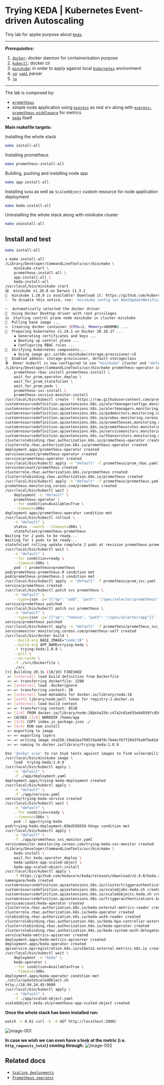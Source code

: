 # Trying KEDA | Kubernetes Event-driven Autoscaling

Tiny lab for spyke purpose about  [`Keda`](https://keda.sh/) 

---
***Prerequisites:***
1. [`docker`](https://www.docker.com/): docker daemon for containerization purpose
2. [`kubectl`](https://kubernetes.io/docs/tasks/tools/): docker cli
3. [`minikube`](https://minikube.sigs.k8s.io/docs/): in order to apply against local [`kubernetes`](https://kubernetes.io/) environment
4. [`yq`](https://github.com/mikefarah/yq): [`yaml`](https://en.wikipedia.org/wiki/YAML) parser
5. [`jq`](https://stedolan.github.io/jq/download/)
---

The lab is composed by:
- [`prometheus`](https://prometheus.io/)
- simple node application using  [`express`](https://www.npmjs.com/package/express) as rest srv along with [`express-prometheus-middleware`](https://www.npmjs.com/package/express-prometheus-middleware) for metrics
- [`keda`](https://keda.sh/) itself

**Main makefile targets:** 

Installing the whole stack
```bash
make install-all
```

Installing prometheus
```bash
make prometheus-install-all
```
Building, pushing and installing node app
```bash
make app-install-all
```

Installing `keda` as well as `ScaledObject` custom resource for node application deployment
```bash
make keda-install-all
```

Uninstalling the whole stack along with minikube cluster
```bash
make uninstall-all
```

## Install and test
```bash
make install-all
```

```bash
❯ make install-all
/Library/Developer/CommandLineTools/usr/bin/make \
	minikube-start \
	prometheus-install-all \
	app-install-all \
	keda-install-all
/usr/local/bin/minikube start
😄  minikube v1.26.0 on Darwin 11.3.1
🎉  minikube 1.28.0 is available! Download it: https://github.com/kubernetes/minikube/releases/tag/v1.28.0
💡  To disable this notice, run: 'minikube config set WantUpdateNotification false'

✨  Automatically selected the docker driver
📌  Using Docker Desktop driver with root privileges
👍  Starting control plane node minikube in cluster minikube
🚜  Pulling base image ...
🔥  Creating docker container (CPUs=2, Memory=4000MB) ...
🐳  Preparing Kubernetes v1.24.1 on Docker 20.10.17 ...
    ▪ Generating certificates and keys ...
    ▪ Booting up control plane ...
    ▪ Configuring RBAC rules ...
🔎  Verifying Kubernetes components...
    ▪ Using image gcr.io/k8s-minikube/storage-provisioner:v5
🌟  Enabled addons: storage-provisioner, default-storageclass
🏄  Done! kubectl is now configured to use "minikube" cluster and "default" namespace by default
/Library/Developer/CommandLineTools/usr/bin/make prometheus-operator-install \
	prometheus-rbac-install prometheus-install \
	wait_for_prom_operator_deploy \
	wait_for_prom_statefulset \
	wait_for_prom_pods \
	prometheus-svc-install \
	prometheus-service-monitor-install
/usr/local/bin/kubectl create -f https://raw.githubusercontent.com/prometheus-operator/prometheus-operator/master/bundle.yaml
customresourcedefinition.apiextensions.k8s.io/alertmanagerconfigs.monitoring.coreos.com created
customresourcedefinition.apiextensions.k8s.io/alertmanagers.monitoring.coreos.com created
customresourcedefinition.apiextensions.k8s.io/podmonitors.monitoring.coreos.com created
customresourcedefinition.apiextensions.k8s.io/probes.monitoring.coreos.com created
customresourcedefinition.apiextensions.k8s.io/prometheuses.monitoring.coreos.com created
customresourcedefinition.apiextensions.k8s.io/prometheusrules.monitoring.coreos.com created
customresourcedefinition.apiextensions.k8s.io/servicemonitors.monitoring.coreos.com created
customresourcedefinition.apiextensions.k8s.io/thanosrulers.monitoring.coreos.com created
clusterrolebinding.rbac.authorization.k8s.io/prometheus-operator created
clusterrole.rbac.authorization.k8s.io/prometheus-operator created
deployment.apps/prometheus-operator created
serviceaccount/prometheus-operator created
service/prometheus-operator created
/usr/local/bin/kubectl apply -n "default" -f prometheus/prom_rbac.yaml
serviceaccount/prometheus created
clusterrole.rbac.authorization.k8s.io/prometheus created
clusterrolebinding.rbac.authorization.k8s.io/prometheus created
/usr/local/bin/kubectl apply -n "default" -f prometheus/prometheus.yaml
prometheus.monitoring.coreos.com/prometheus created
/usr/local/bin/kubectl wait \
	deployment -n "default" \
	prometheus-operator \
	--for condition=Available=True \
	--timeout=300s
deployment.apps/prometheus-operator condition met
/usr/local/bin/kubectl rollout \
	-n "default" \
	status --watch --timeout=300s \
	statefulset/prometheus-prometheus
Waiting for 2 pods to be ready...
Waiting for 1 pods to be ready...
statefulset rolling update complete 2 pods at revision prometheus-prometheus-8bb4dfc77...
/usr/local/bin/kubectl wait \
	-n "default" \
	--for condition=ready \
	--timeout=300s \
	pod -l prometheus=prometheus
pod/prometheus-prometheus-0 condition met
pod/prometheus-prometheus-1 condition met
/usr/local/bin/kubectl apply -n "default" -f prometheus/prom_svc.yaml
service/prometheus created
/usr/local/bin/kubectl patch svc prometheus \
	-n "default" \
	--type=json -p='[{"op": "add", "path": "/spec/selector/prometheus", "value": "prometheus"}]'
service/prometheus patched
/usr/local/bin/kubectl patch svc prometheus \
	-n "default" \
	--type=json -p='[{"op": "remove", "path": "/spec/selector/app"}]'
service/prometheus patched
/usr/local/bin/kubectl apply -n "default" -f prometheus/prometheus_svc_monitor.yaml
servicemonitor.monitoring.coreos.com/prometheus-self created
/usr/local/bin/docker build \
	--build-arg BASE_IMAGE="node:18" \
	--build-arg APP_NAME=trying-keda \
	-t trying-keda:1.0.0 \
	--pull \
	--no-cache \
	-f ./src/Dockerfile \
	./src
[+] Building 20.3s (10/10) FINISHED
 => [internal] load build definition from Dockerfile                                                              0.0s
 => => transferring dockerfile: 228B                                                                              0.0s
 => [internal] load .dockerignore                                                                                 0.0s
 => => transferring context: 2B                                                                                   0.0s
 => [internal] load metadata for docker.io/library/node:18                                                        2.8s
 => [auth] library/node:pull token for registry-1.docker.io                                                       0.0s
 => [internal] load build context                                                                                 0.0s
 => => transferring context: 851B                                                                                 0.0s
 => [1/4] FROM docker.io/library/node:18@sha256:c47a2c61e635eb4938fcd56a1139b552300624b53e3eca06b5554a577f1842cf  0.0s
 => CACHED [2/4] WORKDIR /home/app                                                                                0.0s
 => [3/4] COPY index.js package.json ./                                                                           0.0s
 => [4/4] RUN npm install                                                                                        16.7s
 => exporting to image                                                                                            0.6s
 => => exporting layers                                                                                           0.6s
 => => writing image sha256:19ab2ea79957da48f8c7b44cf67f29d3f6a9f5e81df9fa6407f63d26bdeec539                      0.0s
 => => naming to docker.io/library/trying-keda:1.0.0                                                              0.0s

Use 'docker scan' to run Snyk tests against images to find vulnerabilities and learn how to fix them
/usr/local/bin/minikube image \
	load  trying-keda:1.0.0
/usr/local/bin/kubectl apply \
	-n "default" \
	-f ./app/deployment.yaml
deployment.apps/trying-keda-deployment created
/usr/local/bin/kubectl apply \
	-n "default" \
	-f ./app/service.yaml
service/trying-keda-service created
/usr/local/bin/kubectl wait \
	-n "default" \
	--for condition=ready \
	--timeout=300s \
	pod -l app=trying-keda
pod/trying-keda-deployment-65bd558559-khngv condition met
/usr/local/bin/kubectl apply \
	-n "default" \
	-f ./app/prometheus_svc_monitor.yaml
servicemonitor.monitoring.coreos.com/trying-keda-svc-monitor created
/Library/Developer/CommandLineTools/usr/bin/make \
	keda-install \
	wait_for_keda_operator_deploy \
	keda-update-app-scaled-object \
	keda-app-scaled-object-install
/usr/local/bin/kubectl apply \
	-f https://github.com/kedacore/keda/releases/download/v2.8.0/keda-2.8.0.yaml
namespace/keda created
customresourcedefinition.apiextensions.k8s.io/clustertriggerauthentications.keda.sh created
customresourcedefinition.apiextensions.k8s.io/scaledjobs.keda.sh created
customresourcedefinition.apiextensions.k8s.io/scaledobjects.keda.sh created
customresourcedefinition.apiextensions.k8s.io/triggerauthentications.keda.sh created
serviceaccount/keda-operator created
clusterrole.rbac.authorization.k8s.io/keda-external-metrics-reader created
clusterrole.rbac.authorization.k8s.io/keda-operator created
rolebinding.rbac.authorization.k8s.io/keda-auth-reader created
clusterrolebinding.rbac.authorization.k8s.io/keda-hpa-controller-external-metrics created
clusterrolebinding.rbac.authorization.k8s.io/keda-operator created
clusterrolebinding.rbac.authorization.k8s.io/keda-system-auth-delegator created
service/keda-metrics-apiserver created
deployment.apps/keda-metrics-apiserver created
deployment.apps/keda-operator created
apiservice.apiregistration.k8s.io/v1beta1.external.metrics.k8s.io created
/usr/local/bin/kubectl wait \
	deployment -n "keda" \
	keda-operator \
	--for condition=Available=True \
	--timeout=300s
deployment.apps/keda-operator condition met
./utils/updateScaledObject.sh
http://10.99.24.45:9090
/usr/local/bin/kubectl apply \
	-n "default" \
	-f ./app/scaled-object.yaml
scaledobject.keda.sh/prometheus-app-scaled-object created
```

**Once the whole stack has been installed run:**
```bash
watch -n 0.01 curl -k -X GET http://localhost:3000/
```
![image-001](./images_and_diagrams/image_001.gif) 

**In case we wish we can even have a look at the metric (i.e. `http_requests_total`) coming through:**
![image-002](./images_and_diagrams/image_002.png) 

## Related docs
* [`Scaling deployments`](https://keda.sh/docs/2.8/concepts/scaling-deployments/)
* [`Prometheus operator`](https://grafana.com/docs/grafana-cloud/kubernetes-monitoring/prometheus/prometheus_operator/)
